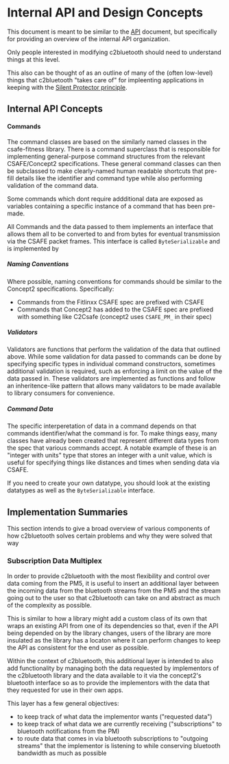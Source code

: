 # Internal API and Design Concepts
This document is meant to be similar to the [API](API.md) document, but specifically for providing an overview of the internal API organization. 

Only people interested in modifying c2bluetooth should need to understand things at this level.

This also can be thought of as an outline of many of the (often low-level) things that c2bluetooth "takes care of" for impleenting applications in keeping with the [Silent Protector principle](API.md#the-silent-protector).

## Internal API Concepts
#### Commands
The command classes are based on the similarly named classes in the csafe-fitness library. There is a command superclass that is responsible for implementing general-purpose command structures from the relevant CSAFE/Concept2 specifications. These general command classes can then be subclassed to make clearly-named human readable shortcuts that pre-fill details like the identifier and command type while also performing validation of the command data.

Some commands which dont require addditional data are exposed as variables containing a specific instance of a command that has been pre-made.

All Commands and the data passed to them implements an interface that allows them all to be converted to and from bytes for eventual transmission via the CSAFE packet frames. This interface is called `ByteSerializable` and is implemented by 

##### Naming Conventions
Where possible, naming conventions for commands should be similar to the Concept2 specifications. Specifically:
- Commands from the Fitlinxx CSAFE spec are prefixed with CSAFE
- Commands that Concept2 has added to the CSAFE spec are prefixed with something like C2Csafe (concept2 uses `CSAFE_PM_` in their spec)

##### Validators
Validators are functions that perform the validation of the data that outlined above. While some validation for data passed to commands can be done by specifying specific types in individual command constructors, sometimes additional validation is required, such as enforcing a limit on the value of the data passed in. These validators are implemented as functions and follow an inheritence-like pattern that allows many validators to be made available to library consumers for convenience.

##### Command Data
The specific interperetation of data in a command depends on that commands identifier/what the command is for. To make things easy, many classes have already been created that represent different data types from the spec that various commands accept. A notable example of these is an "integer with units" type that stores an integer with a unit value, which is useful for specifying things like distances and times when sending data via CSAFE.

If you need to create your own datatype, you should look at the existing datatypes as well as the `ByteSerializable` interface. 


## Implementation Summaries

This section intends to give a broad overview of various components of how c2bluetooth solves certain problems and why they were solved that way

### Subscription Data Multiplex

In order to provide c2bluetooth with the most flexibility and control over data coming from the PM5, it is useful to insert an additional layer between the incoming data from the bluetooth streams from the PM5 and the stream going out to the user so that c2bluetooth can take on and abstract as much of the complexity as possible.

This is similar to how a library might add a custom class of its own that wraps an existing API from one of its dependencies so that, even if the API being depended on by the library changes, users of the library are more insulated as the library has a locaton where it can perform changes to keep the API as consistent for the end user as possible.

Within the context of c2bluetooth, this additional layer is intended to also add functionality by managing both the data requested by implementors of the c2bluetooth library and the data available to it via the concept2's bluetooth interface so as to provide the implementors with the data that they requested for use in their own apps. 

This layer has a few general objectives:
- to keep track of what data the implementor wants ("requested data")
- to keep track of what data we are currently receiving ("subscriptions" to bluetooth notifications from the PM)
- to route data that comes in via bluetooth subscriptions to "outgoing streams" that the implementor is listening to while conserving bluetooth bandwidth as much as possible
